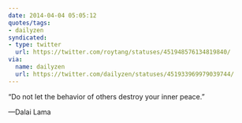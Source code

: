 ```yaml
---
date: 2014-04-04 05:05:12
quotes/tags:
- dailyzen
syndicated:
- type: twitter
  url: https://twitter.com/roytang/statuses/451948576134819840/
via:
  name: dailyzen
  url: https://twitter.com/dailyzen/statuses/451933969979039744/
---
```


“Do not let the behavior of others destroy your inner peace.”

—Dalai Lama